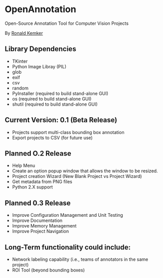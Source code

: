 # OpenAnnotation
Open-Source Annotation Tool for Computer Vision Projects
 
By [Ronald Kemker](https://www.linkedin.com/in/ronald-kemker-66250b115)

## Library Dependencies
- TKinter
- Python Image Libray (PIL)
- glob
- exif
- csv
- random
- PyInstaller (required to build stand-alone GUI)
- os (required to build stand-alone GUI)
- shutil (required to build stand-alone GUI)

## Current Version: 0.1 (Beta Release)
- Projects support multi-class bounding box annotation
- Export projects to CSV (for future use)

## Planned O.2 Release
- Help Menu
- Create an option popup window that allows the window to be resized.
- Project creation Wizard (New Blank Project vs Project Wizard)
- Get metadata from PNG files
- Python 2.X support

## Planned 0.3 Release
- Improve Configuration Management and Unit Testing
- Improve Documentation
- Improve Memory Management
- Improve Project Navigation

## Long-Term functionality could include:
- Network labeling capability (i.e., teams of annotators in the same project)
- ROI Tool (beyond bounding boxes)



